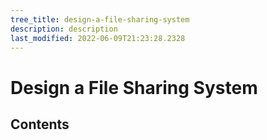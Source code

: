 ```yaml
---
tree_title: design-a-file-sharing-system
description: description
last_modified: 2022-06-09T21:23:28.2328
---
```


# Design a File Sharing System

## Contents
